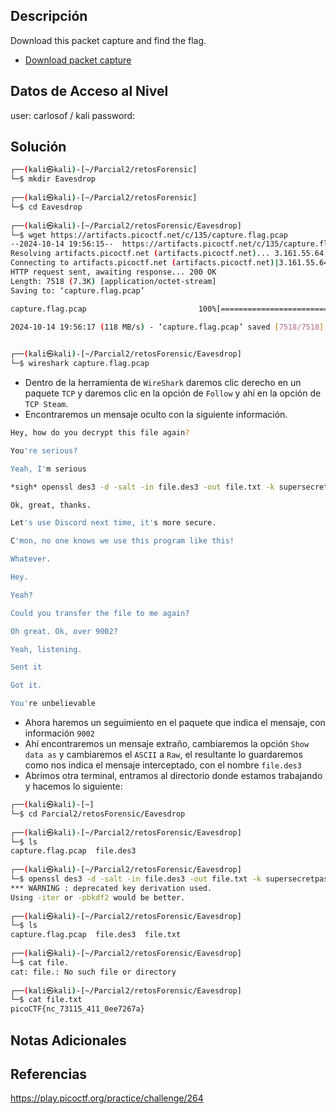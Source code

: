 ## Descripción 
Download this packet capture and find the flag.

- [Download packet capture](https://artifacts.picoctf.net/c/135/capture.flag.pcap)

## Datos de Acceso al Nivel
user: carlosof / kali
password:

## Solución
```bash
┌──(kali㉿kali)-[~/Parcial2/retosForensic]
└─$ mkdir Eavesdrop  
                                                                                                                                                                       
┌──(kali㉿kali)-[~/Parcial2/retosForensic]
└─$ cd Eavesdrop 
                                                                                                                                                                       
┌──(kali㉿kali)-[~/Parcial2/retosForensic/Eavesdrop]
└─$ wget https://artifacts.picoctf.net/c/135/capture.flag.pcap 
--2024-10-14 19:56:15--  https://artifacts.picoctf.net/c/135/capture.flag.pcap
Resolving artifacts.picoctf.net (artifacts.picoctf.net)... 3.161.55.64, 3.161.55.100, 3.161.55.61, ...
Connecting to artifacts.picoctf.net (artifacts.picoctf.net)|3.161.55.64|:443... connected.
HTTP request sent, awaiting response... 200 OK
Length: 7518 (7.3K) [application/octet-stream]
Saving to: ‘capture.flag.pcap’

capture.flag.pcap                         100%[====================================================================================>]   7.34K  --.-KB/s    in 0s      

2024-10-14 19:56:17 (118 MB/s) - ‘capture.flag.pcap’ saved [7518/7518]

                                                                                                                                                                       
┌──(kali㉿kali)-[~/Parcial2/retosForensic/Eavesdrop]
└─$ wireshark capture.flag.pcap                               


```

- Dentro de la herramienta de `WireShark` daremos clic derecho en un paquete `TCP` y daremos clic en la opción de `Follow` y ahí en la opción de `TCP Steam`.
- Encontraremos un mensaje oculto con la siguiente información.

```bash
Hey, how do you decrypt this file again?

You're serious?

Yeah, I'm serious

*sigh* openssl des3 -d -salt -in file.des3 -out file.txt -k supersecretpassword123

Ok, great, thanks.

Let's use Discord next time, it's more secure.

C'mon, no one knows we use this program like this!

Whatever.

Hey.

Yeah?

Could you transfer the file to me again?

Oh great. Ok, over 9002?

Yeah, listening.

Sent it

Got it.

You're unbelievable
```
- Ahora haremos un seguimiento en el paquete que indica el mensaje, con información `9002`
- Ahí encontraremos un mensaje extraño, cambiaremos la opción `Show data as` y cambiaremos el `ASCII` a `Raw`, el resultante lo guardaremos como nos indica el mensaje interceptado, con el nombre `file.des3`
- Abrimos otra terminal, entramos al directorio donde estamos trabajando y hacemos lo siguiente:
```bash
┌──(kali㉿kali)-[~]
└─$ cd Parcial2/retosForensic/Eavesdrop 
                                                                                                                                                                      
┌──(kali㉿kali)-[~/Parcial2/retosForensic/Eavesdrop]
└─$ ls
capture.flag.pcap  file.des3
                                                                                                                                                                      
┌──(kali㉿kali)-[~/Parcial2/retosForensic/Eavesdrop]
└─$ openssl des3 -d -salt -in file.des3 -out file.txt -k supersecretpassword123
*** WARNING : deprecated key derivation used.
Using -iter or -pbkdf2 would be better.
                                                                                                                                                                      
┌──(kali㉿kali)-[~/Parcial2/retosForensic/Eavesdrop]
└─$ ls
capture.flag.pcap  file.des3  file.txt
                                                                                                                                                                      
┌──(kali㉿kali)-[~/Parcial2/retosForensic/Eavesdrop]
└─$ cat file.          
cat: file.: No such file or directory
                                                                                                                                                                      
┌──(kali㉿kali)-[~/Parcial2/retosForensic/Eavesdrop]
└─$ cat file.txt 
picoCTF{nc_73115_411_0ee7267a}                                                          

```
## Notas Adicionales

## Referencias 
https://play.picoctf.org/practice/challenge/264
